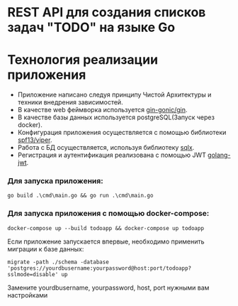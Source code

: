 # REST API для создания списков задач "TODO" на языке Go


# Технология реализации приложения
- Приложение написано следуя принципу Чистой Архитектуры и техники внедрения зависимостей.
- В качестве web феймворка используется <a href="https://github.com/gin-gonic/gin">gin-gonic/gin</a>.
- В качестве базы данных используется postgreSQL(Запуск через docker).
- Конфигурация приложения осуществляется с помощью библиотеки <a href="https://github.com/spf13/viper">spf13/viper</a>.
- Работа с БД осуществляется, используя библиотеку <a href="https://github.com/jmoiron/sqlx">sqlx</a>.
- Регистрация и аутентификация реализована с помощью JWT <a href="https://github.com/golang-jwt/jwt">golang-jwt</a>.

### Для запуска приложения:

```
go build .\cmd\main.go && go run .\cmd\main.go
```

### Для запуска приложения c помощью docker-compose:

```
docker-compose up --build todoapp && docker-compose up todoapp
```


Если приложение запускается впервые, необходимо применить миграции к базе данных:

```
migrate -path ./schema -database 'postgres://yourdbusername:yourpassword@host:port/todoapp?sslmode=disable' up
```
Замените yourdbusername, yourpassword, host, port нужными вам настройками
